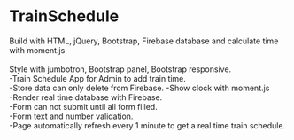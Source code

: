 # TrainSchedule
Build with HTML, jQuery, Bootstrap, Firebase database and calculate time with moment.js</br></br>
Style with jumbotron, Bootstrap panel, Bootstrap responsive. </br>
-Train Schedule App for Admin to add train time.</br>
-Store data can only delete from Firebase.
-Show clock with moment.js</br>
-Render real time database with Firebase.</br>
-Form can not submit until all form filled.</br>
-Form text and number validation.</br>
-Page automatically refresh every 1 minute to get a real time train schedule.
